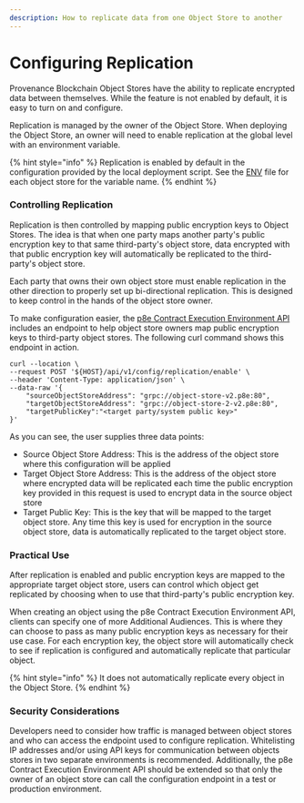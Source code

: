 ```yaml
---
description: How to replicate data from one Object Store to another
---
```


# Configuring Replication

Provenance Blockchain Object Stores have the ability to replicate encrypted data between themselves. While the feature is not enabled by default, it is easy to turn on and configure.

Replication is managed by the owner of the Object Store. When deploying the Object Store, an owner will need to enable replication at the global level with an environment variable.

{% hint style="info" %}
Replication is enabled by default in the configuration provided by the local deployment script. See the [ENV](https://github.com/provenance-io/p8e-cee-api/blob/main/service/docker/common-object-store-1.env#L4) file for each object store for the variable name.
{% endhint %}

### Controlling Replication

Replication is then controlled by mapping public encryption keys to Object Stores. The idea is that when one party maps another party's public encryption key to that same third-party's object store, data encrypted with that public encryption key will automatically be replicated to the third-party's object store.

Each party that owns their own object store must enable replication in the other direction to properly set up bi-directional replication. This is designed to keep control in the hands of the object store owner.

To make configuration easier, the [p8e Contract Execution Environment API](https://github.com/provenance-io/p8e-cee-api) includes an endpoint to help object store owners map public encryption keys to third-party object stores. The following curl command shows this endpoint in action.

```
curl --location \
--request POST '${HOST}/api/v1/config/replication/enable' \
--header 'Content-Type: application/json' \
--data-raw '{
    "sourceObjectStoreAddress": "grpc://object-store-v2.p8e:80",
    "targetObjectStoreAddress": "grpc://object-store-2-v2.p8e:80",
    "targetPublicKey":"<target party/system public key>"
}'
```

As you can see, the user supplies three data points:

* Source Object Store Address: This is the address of the object store where this configuration will be applied
* Target Object Store Address: This is the address of the object store where encrypted data will be replicated each time the public encryption key provided in this request is used to encrypt data in the source object store
* Target Public Key: This is the key that will be mapped to the target object store. Any time this key is used for encryption in the source object store, data is automatically replicated to the target object store.

### Practical Use

After replication is enabled and public encryption keys are mapped to the appropriate target object store, users can control which object get replicated by choosing when to use that third-party's public encryption key.

When creating an object using the p8e Contract Execution Environment API, clients can specify one of more Additional Audiences. This is where they can choose to pass as many public encryption keys as necessary for their use case. For each encryption key, the object store will automatically check to see if replication is configured and automatically replicate that particular object.

{% hint style="info" %}
It does not automatically replicate every object in the Object Store.
{% endhint %}

### Security Considerations

Developers need to consider how traffic is managed between object stores and who can access the endpoint used to configure replication. Whitelisting IP addresses and/or using API keys for communication between objects stores in two separate environments is recommended. Additionally, the p8e Contract Execution Environment API should be extended so that only the owner of an object store can call the configuration endpoint in a test or production environment.
